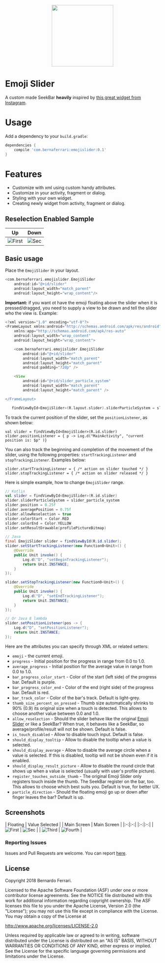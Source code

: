 <p align="center"><img src="assets/ig_slider.gif" height="200px"></p>

Emoji Slider
============

A custom made SeekBar **heavily** inspired by [this great widget from Instagram](https://instagram-press.com/blog/2018/05/10/introducing-the-emoji-slider/).

# Usage
Add a dependency to your `build.gradle`:
```groovy
dependencies {
    compile 'com.bernaferrari:emojislider:0.1'
}
```

# Features
- Customize with xml using custom handy attributes.
- Customize in your activity, fragment or dialog.
- Styling with your own widget.
- Creating newly widget from activity, fragment or dialog.

## Reselection Enabled Sample

| Up | Down |
|:-:|:-:|
| ![First](assets/up_reselection.gif?raw=true) | ![Sec](assets/down_reselection.gif?raw=true) |

## Basic usage
Place the `EmojiSlider` in your layout.
```groovy
<com.bernaferrari.emojislider.EmojiSlider
    android:id="@+id/slider"
    android:layout_width="match_parent"
    android:layout_height="wrap_content"/>
```

**Important:** if you want ot have the emoji floating above the slider when it is pressed/dragged, you need to supply a view to be drawn and tell the slider who the view is.
Example:

```groovy
<?xml version="1.0" encoding="utf-8"?>
<FrameLayout xmlns:android="http://schemas.android.com/apk/res/android"
    xmlns:app="http://schemas.android.com/apk/res-auto"
    android:layout_width="wrap_content"
    android:layout_height="wrap_content">

    <com.bernaferrari.emojislider.EmojiSlider
        android:id="@+id/slider"
        android:layout_width="match_parent"
        android:layout_height="match_parent"
        android:padding="72dp" />

    <View
        android:id="@+id/slider_particle_system"
        android:layout_width="match_parent"
        android:layout_height="match_parent" />

</FrameLayout>
```

```kotlin
   findViewById<EmojiSlider>(R.layout.slider).sliderParticleSystem = slider_particle_system
```

To track the current position of the slider, set the `positionListener`, as shown below:
```
val slider = findViewById<EmojiSlider>(R.id.slider)
slider.positionListener = { p -> Log.d("MainActivity", "current position is: $p" )}
```

You can also track the beginning and completion of the movement of the slider, using the following properties:
`startTrackingListener` and `stopTrackingListener`. Examples below:
```
slider.startTrackingListener = { /* action on slider touched */ }
slider.stopTrackingListener = { /* action on slider released */ }
```

Here is simple example, how to change `EmojiSlider` range.
```kotlin
// Kotlin
val slider = findViewById<EmojiSlider>(R.id.slider)
slider.sliderParticleSystem = slider_particle_system
slider.position = 0.25f
slider.averagePosition = 0.75f
slider.allowReselection = true
slider.colorStart = Color.RED
slider.colorEnd = Color.YELLOW
slider.setResultDrawable(profilePictureBitmap)

```

```java
// Java
final EmojiSlider slider = findViewById(R.id.slider);
slider.setStartTrackingListener(new Function0<Unit>() {
    @Override
    public Unit invoke() {
        Log.d("D", "setBeginTrackingListener");
        return Unit.INSTANCE;
    }
});

slider.setStopTrackingListener(new Function0<Unit>() {
    @Override
    public Unit invoke() {
        Log.d("D", "setEndTrackingListener");
        return Unit.INSTANCE;
    }
});

// Or Java 8 lambda
slider.setPositionListener(pos -> {
    Log.d("D", "setPositionListener");
    return Unit.INSTANCE;
});
```

Here are the attributes you can specify through XML or related setters:
* `emoji` - the current emoji.
* `progress` - Initial position for the progress in range from 0.0 to 1.0.
* `average_progress` - Initial position for the average value in range from 0.0 to 1.0.
* `bar_progress_color_start` - Color of the start (left side) of the progress bar. Default is purple.
* `bar_progress_color_end` - Color of the end (right side) of the progress bar. Default is red.
* `bar_track_color` - Color of the bar's track. Default is light-grey.
* `thumb_size_percent_on_pressed` - Thumb size automatically shrinks to 90% (0.9) its original size when a touch is detected. This allows to choose another value between 0.0 and 1.0.
* `allow_reselection` - Should the slider behave like the original [Emoji Slider](https://instagram-press.com/blog/2018/05/10/introducing-the-emoji-slider/) or like a SeekBar? When true, it behaves like a SeekBar, so average/profile/result will not be shown. Default is false.
* `is_touch_disabled` - Allow to disable touch input. Default is false.
* `should_display_tooltip` - Allow to disable the tooltip when a value is selected.
* `should_display_average` - Allow to disable the average circle when a value is selected. If this is disabled, tooltip will not be shown even if it is enabled.
* `should_display_result_picture` - Allow to disable the round circle that shows up when a value is selected (usually with user's profile picture).
* `register_touches_outside_thumb` - The original Emoji Slider only registers touch inside the thumb. The SeekBar register on the bar, too. This allows to choose which best suits you. Default is true, for better UX.
* `particle_direction` - Should the floating emoji go up or down after finger leaves the bar? Default is up.

## Screenshots

| Floating | Value Selected |
| Main Screen | Main Screen |
|:-:|:-:|
|:-:|:-:|
| ![First](assets/custom_1.png?raw=true) | ![Sec](assets/custom2.png?raw=true) |
| ![Third](assets/main_1.png?raw=true) | ![Fourth](assets/main_2.png?raw=true) |

### Reporting Issues

Issues and Pull Requests are welcome.
You can report [here](https://github.com/bernaferrari/EmojiSlider/issues).

License
-------

Copyright 2018 Bernardo Ferrari.

Licensed to the Apache Software Foundation (ASF) under one or more contributor
license agreements.  See the NOTICE file distributed with this work for
additional information regarding copyright ownership.  The ASF licenses this
file to you under the Apache License, Version 2.0 (the "License"); you may not
use this file except in compliance with the License.  You may obtain a copy of
the License at

http://www.apache.org/licenses/LICENSE-2.0

Unless required by applicable law or agreed to in writing, software
distributed under the License is distributed on an "AS IS" BASIS, WITHOUT
WARRANTIES OR CONDITIONS OF ANY KIND, either express or implied.  See the
License for the specific language governing permissions and limitations under
the License.
